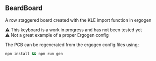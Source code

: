 ## BeardBoard
A row staggered board created with the KLE import function in ergogen  

⚠️ This keyboard is a work in progress and has not been tested yet  
⚠️ Not a great example of a proper Ergogen config


The PCB can be regenerated from the ergogen config files using;
```bash
npm install && npm run gen
```

